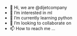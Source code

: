 - 👋 Hi, we are @dijetcompany 
- 👀 I’m interested in ml
- 🌱 I’m currently learning python
- 💞️ I’m looking to collaborate on 
- 📫 How to reach me ...

<!---
dijetcompany/dijetcompany is a ✨ special ✨ repository because its `README.md` (this file) appears on your GitHub profile.
You can click the Preview link to take a look at your changes.
--->
